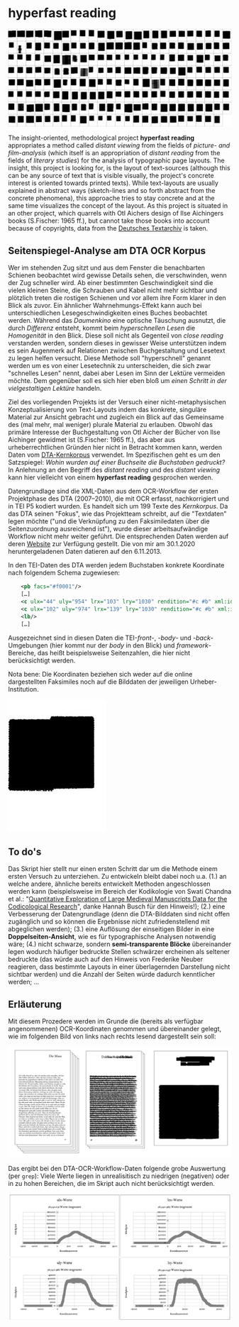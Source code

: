 # hyperfast reading

![hyperfast reading 199 texts of the DTA Kernkorpus](Alle_Bilder_Montage.jpg)

The insight-oriented, methodological project **hyperfast reading** appropriates a method called *distant viewing* from the fields of *picture- and film-analysis* (which itself is an appropriation of *distant reading* from the fields of *literary studies*) for the analysis of typographic page layouts. The insight, this project is looking for, is the layout of text-sources (although this can be any source of text that is visible visually, the project's concrete interest is oriented towards printed texts). While text-layouts are usually explained in abstract ways (sketch-lines and so forth abstract from the concrete phenomena), this approache tries to stay concrete and at the same time visualizes the concept of the layout. As this project is situated in an other project, which quarrels with Otl Aichers design of Ilse Aichingers books (S.Fischer: 1965 ff.), but cannot take those books into account because of copyrights, data from the [Deutsches Textarchiv](https://github.com/deutschestextarchiv) is taken.

## Seitenspiegel-Analyse am DTA OCR Korpus

Wer im stehenden Zug sitzt und aus dem Fenster die benachbarten Schienen beobachtet wird gewisse Details sehen, die verschwinden, wenn der Zug schneller wird. Ab einer bestimmten Geschwindigkeit sind die vielen kleinen Steine, die Schrauben und Kabel nicht mehr sichtbar und plötzlich treten die rostigen Schienen und vor allem ihre Form klarer in den Blick als zuvor. Ein ähnlicher Wahrnehmungs-Effekt kann auch bei unterschiedlichen Lesegeschwindigkeiten eines Buches beobachtet werden. Während das *Daumenkino* eine optische Täuschung ausnutzt, die durch *Differenz* entsteht, kommt beim *hyperschnellen Lesen* die *Homogenität* in den Blick. Diese soll nicht als Gegenteil von *close reading* verstanden werden, sondern dieses in gewisser Weise unterstützen indem es sein Augenmerk auf Relationen zwischen Buchgestaltung und Lesetext zu legen helfen versucht. Diese Methode soll "hyperschnell" genannt werden um es von einer Lesetechnik zu unterscheiden, die sich zwar "schnelles Lesen" nennt, dabei aber Lesen im Sinn der Lektüre vermeiden möchte. Dem gegenüber soll es sich hier eben bloß um *einen Schritt in der vielgestaltigen Lektüre* handeln.

Ziel des vorliegenden Projekts ist der Versuch einer nicht-metaphysischen Konzeptualisierung von Text-Layouts indem das konkrete, singuläre Material zur Ansicht gebracht und zugleich ein Blick auf das Gemeinsame des (mal mehr, mal weniger) plurale Material zu erlauben. Obwohl das primäre Interesse der Buchgestaltung von Otl Aicher der Bücher von Ilse Aichinger gewidmet ist (S.Fischer: 1965 ff.), das aber aus urheberrechtlichen Gründen hier nicht in Betracht kommen kann, werden Daten vom [DTA-Kernkorpus](https://deutschestextarchiv.de) verwendet. Im Spezifischen geht es um den Satzspiegel: *Wohin wurden auf einer Buchseite die Buchstaben gedruckt?* In Anlehnung an den Begriff des *distant reading* und des *distant viewing* kann hier vielleicht von einem **hyperfast reading** gesprochen werden.

Datengrundlage sind die XML-Daten aus dem OCR-Workflow der ersten Projektphase des DTA (2007–2010), die mit OCR erfasst, nachkorrigiert und in TEI P5 kodiert wurden. Es handelt sich um 199 Texte des *Kernkorpus*. Da das DTA seinen "Fokus", wie das Projektteam schreibt, auf die "Textdaten" legen möchte ("und die Verknüpfung zu den Faksimiledaten über die Seitenzuordnung ausreichend ist"), wurde dieser arbeitsaufwändige Workflow nicht mehr weiter geführt. Die entsprechenden Daten werden auf deren [Website](https://deutschestextarchiv.de/download#ocr) zur Verfügung gestellt. Die von mir am 30.1.2020 heruntergeladenen Daten datieren auf den 6.11.2013.

In den TEI-Daten des DTA werden jedem Buchstaben konkrete Koordinate nach folgendem Schema zugewiesen:

```xml
	<pb facs="#f0001"/>
	[…]
	<c ulx="44" uly="954" lrx="103" lry="1030" rendition="#c #b" xml:id="c1">R</c>
	<c ulx="102" uly="974" lrx="139" lry="1030" rendition="#c #b" xml:id="c2">u</c>
    <lb/>
	[…]
```

Ausgezeichnet sind in diesen Daten die TEI-*front*-, -*body*- und -*back*-Umgebungen (hier kommt nur der *body* in den Blick) und *framework*-Bereiche, das heißt beispielsweise Seitenzahlen, die hier nicht berücksichtigt werden.

Nota bene: Die Koordinaten beziehen sich weder auf die online dargestellten Faksimiles noch auf die Bilddaten der jeweiligen Urheber-Institution.

![hyperfastreading_DTA Kernkorpus](Alle_Bilder_Animation.gif)

## To do's

Das Skript hier stellt nur einen ersten Schritt dar um die Methode einem ersten Versuch zu unterziehen. Zu entwickeln bleibt dabei noch u.a. (1.) an welche andere, ähnliche bereits entwickelt Methoden angeschlossen werden kann (beispielsweise im Bereich der Kodikologie von Swati Chandna et al.: "[Quantitative Exploration of Large Medieval Manuscripts Data for the Codicological Research](http://doi.org/10.1109/ldav.2016.7874306)", danke Hannah Busch für den Hinweis!); (2.) eine Verbesserung der Datengrundlage (denn die DTA-Bilddaten sind nicht offen zugänglich und so können die Ergebnisse nicht zufriedenstellend mit abgeglichen werden); (3.) eine Auflösung der einseitigen Bilder in eine **Doppelseiten-Ansicht**, wie es für typographische Analysen notwendig wäre; (4.) nicht schwarze, sondern **semi-transparente Blöcke** übereinander legen wodurch häufiger bedruckte Stellen schwärzer ercheinen als seltener bedruckte (das würde auch auf den Hinweis von Frederike Neuber reagieren, dass bestimmte Layouts in einer überlagernden Darstellung nicht sichtbar werden) und die Anzahl der Seiten würde dadurch kenntlicher werden; …


## Erläuterung

Mit diesem Prozedere werden im Grunde die (bereits als verfügbar angenommenen) OCR-Koordinaten genommen und übereinander gelegt, wie im folgenden Bild von links nach rechts lesend dargestellt sein soll:

![How to](howto.jpg)

Das ergibt bei den DTA-OCR-Workflow-Daten folgende grobe Auswertung (per `grep`): Viele Werte liegen in unrealisitisch zu niedrigen (negativen) oder in zu hohen Bereichen, die im Skript auch nicht berücksichtigt werden.

![grobe Auswertung, statistisch per grep](auswertunggrep.jpg)

